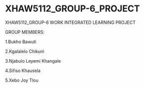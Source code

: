 # XHAW5112_GROUP-6_PROJECT
XHAW5112_GROUP-6 WORK INTEGRATED LEARNING PROJECT

GROUP MEMBERS:

1.Bukho Bawuti

2.Kgalalelo Chikuni

3.Njabulo Leyemi Khangale

4.Sifiso Khausela

5.Xebo Joy Tlou
 
 
 
 
